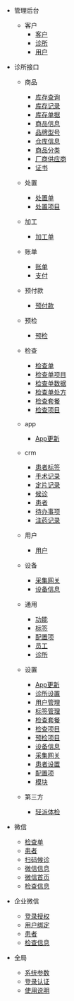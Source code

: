 - 管理后台
    - 客户
        - [客户](/管理/客户.md)
        - [诊所](/管理/诊所.md)
        - [用户](/管理/用户.md)
- 诊所接口      
    - 商品
      - [库存查询](/诊所/商品/库存查询.md)
      - [库存记录](/诊所/商品/库存记录.md)
      - [库存单据](/诊所/商品/库存单据.md)
      - [商品信息](/诊所/商品/商品信息.md)
      - [品牌型号](/诊所/商品/品牌型号.md)
      - [仓库信息](/诊所/商品/仓库信息.md)
      - [商品分类](/诊所/商品/商品分类.md)
      - [厂商供应商](/诊所/商品/厂商供应商.md)
      - [证书](/诊所/商品/证书.md)

    - 处置
      - [处置单](/诊所/处置/处置单.md)
      - [处置项目](/诊所/处置/处置项目.md)
      
    - 加工
      - [加工单](/诊所/加工/加工单.md)

    - 账单
      - [账单](/诊所/账单/账单.md)
      - [支付](/诊所/账单/支付.md)

    - 预付款
      - [预付款](/诊所/预付款/预付款.md)
      
    - 预检
      - [预检](/诊所/预检/预检.md)

    - 检查
        - [检查单](/诊所/检查/检查单.md)
        - [检查单项目](/诊所/检查/检查单项目.md)
        - [检查单数据](/诊所/检查/检查单数据.md)     
        - [检查单处方](/诊所/检查/检查单处方.md)
        - [检查套餐](/诊所/检查/检查套餐.md)
        - [检查项目](/诊所/检查/检查项目.md)
      
    - app
        - [App更新](/诊所/app/app更新.md)
      
    - crm
        - [患者标签](/诊所/crm/患者标签.md)
        - [手术记录](/诊所/crm/手术记录.md)
        - [定片记录](/诊所/crm/定片记录.md)
        - [候诊](/诊所/crm/候诊.md)
        - [患者](/诊所/crm/患者.md)
        - [待办事项](/诊所/crm/待办事项.md)
        - [注药记录](/诊所/crm/注药记录.md)
      
    - 用户
        - [用户](/诊所/用户/用户.md)
  
    - 设备
        - [采集网关](/诊所/设备/采集网关.md)
        - [设备信息](/诊所/设备/设备信息.md)
     
    - 通用
        - [功能](/诊所/通用/功能.md)
        - [标签](/诊所/通用/标签.md)
        - [配置项](/诊所/通用/配置项.md)
        - [员工](/诊所/通用/员工.md)
        - [诊所](/诊所/通用/诊所.md)
      
    - 设置      
      - [App更新](/诊所/设置/app更新.md)
      - [诊所设置](/诊所/设置/诊所设置.md)
      - [用户管理](/诊所/设置/用户管理.md)
      - [标签管理](/诊所/设置/标签管理.md)
      - [检查套餐](/诊所/设置/检查套餐.md)
      - [检查项目](/诊所/设置/检查项目.md)
      - [预检项目](/诊所/设置/预检项目.md)
      - [设备信息](/诊所/设置/设备信息.md)
      - [采集网关](/诊所/设置/采集网关.md)
      - [患者设置](/诊所/设置/患者设置.md)
      - [配置项](/诊所/设置/配置项.md)
      - [模块](/诊所/设置/模块管理.md)
      
    - 第三方
      - [轻派体检](/诊所/第三方/轻派体检.md)
      
- 微信
    - [检查单](/微信/检查单.md)
    - [患者](/微信/患者.md)
    - [扫码候诊](/微信/扫码候诊.md)
    - [微信信息](/微信/微信信息.md)
    - [微信首页](/微信/微信首页.md)
    - [检查信息](/微信/检查信息.md)

- 企业微信
    - [登录授权](/企业微信/登录授权.md)
    - [用户绑定](/企业微信/用户绑定.md)
    - [患者](/企业微信/患者.md)
    - [检查信息](/企业微信/检查信息.md)
    
- 全局
    - [系统参数](/全局/系统参数.md)
    - [登录认证](/全局/登录认证.md)
    - [使用说明](/全局/使用说明.md)
